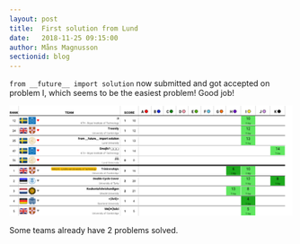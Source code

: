 ```yaml
---
layout: post
title:  First solution from Lund
date:   2018-11-25 09:15:00
author: Måns Magnusson
sectionid: blog
---
```


`from __future__ import solution` now submitted and got accepted on problem I, which seems to be the easiest problem! Good job!

![score board](/assets/imgs/181125/scoreboard-15min.jpg)

Some teams already have 2 problems solved.
